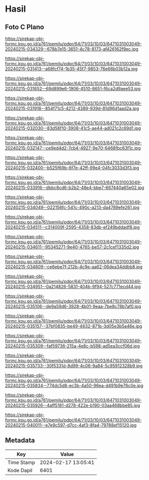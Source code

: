 # Hasil

## Foto C Plano

https://sirekap-obj-formc.kpu.go.id/a761/pemilu/pdpr/64/71/03/10/03/6471031003049-20240215-034329--678b7e15-3651-4c78-8173-af426162f9ec.jpg

https://sirekap-obj-formc.kpu.go.id/a761/pemilu/pdpr/64/71/03/10/03/6471031003049-20240215-031413--a68fcf74-1b35-45f7-9853-76e66b03b12a.jpg

https://sirekap-obj-formc.kpu.go.id/a761/pemilu/pdpr/64/71/03/10/03/6471031003049-20240215-031652--69d899e6-1906-4510-8651-f6ca2d9aee53.jpg

https://sirekap-obj-formc.kpu.go.id/a761/pemilu/pdpr/64/71/03/10/03/6471031003049-20240215-031918--854f71c5-4212-4389-939d-81d96d1aad2a.jpg

https://sirekap-obj-formc.kpu.go.id/a761/pemilu/pdpr/64/71/03/10/03/6471031003049-20240215-032030--83d56f10-3908-41c5-ae44-ad021c2c69d1.jpg

https://sirekap-obj-formc.kpu.go.id/a761/pemilu/pdpr/64/71/03/10/03/6471031003049-20240215-032147--ce9ed4d2-7cb4-4927-9e70-6468fbc63f1c.jpg

https://sirekap-obj-formc.kpu.go.id/a761/pemilu/pdpr/64/71/03/10/03/6471031003049-20240215-032400--b525f69b-6f7e-42ff-99e4-04fc3033d3f3.jpg

https://sirekap-obj-formc.kpu.go.id/a761/pemilu/pdpr/64/71/03/10/03/6471031003049-20240215-033916--dbbc8cd6-b2b2-48e4-bbe7-667440a65e02.jpg

https://sirekap-obj-formc.kpu.go.id/a761/pemilu/pdpr/64/71/03/10/03/6471031003049-20240215-034049--022156fc-541c-490c-a213-da4789efe261.jpg

https://sirekap-obj-formc.kpu.go.id/a761/pemilu/pdpr/64/71/03/10/03/6471031003049-20240215-034511--c314009f-2595-4358-83db-ef249bddadf8.jpg

https://sirekap-obj-formc.kpu.go.id/a761/pemilu/pdpr/64/71/03/10/03/6471031003049-20240215-034611--95345271-9e40-4765-be57-2c1cef1335d2.jpg

https://sirekap-obj-formc.kpu.go.id/a761/pemilu/pdpr/64/71/03/10/03/6471031003049-20240215-034809--ce6ebe7f-212b-4c9e-aa62-06dea34ddbb8.jpg

https://sirekap-obj-formc.kpu.go.id/a761/pemilu/pdpr/64/71/03/10/03/6471031003049-20240215-034951--0a214826-5831-404b-9f94-527c771ecd44.jpg

https://sirekap-obj-formc.kpu.go.id/a761/pemilu/pdpr/64/71/03/10/03/6471031003049-20240215-035106--de9a59d6-3928-4b01-9eaa-7be8c78b7af0.jpg

https://sirekap-obj-formc.kpu.go.id/a761/pemilu/pdpr/64/71/03/10/03/6471031003049-20240215-035157--37bf0835-be49-4632-871b-3d05e3b5a46e.jpg

https://sirekap-obj-formc.kpu.go.id/a761/pemilu/pdpr/64/71/03/10/03/6471031003049-20240215-035309--faf59736-215a-4e8c-b598-ad5ea3ccf06d.jpg

https://sirekap-obj-formc.kpu.go.id/a761/pemilu/pdpr/64/71/03/10/03/6471031003049-20240215-035733--30f5331d-8d99-4c06-9a84-5c95912328b9.jpg

https://sirekap-obj-formc.kpu.go.id/a761/pemilu/pdpr/64/71/03/10/03/6471031003049-20240215-035834--774dc5d8-ec3b-4a50-96ea-d491b9e76c0e.jpg

https://sirekap-obj-formc.kpu.go.id/a761/pemilu/pdpr/64/71/03/10/03/6471031003049-20240215-035926--4aff5181-d278-422e-b190-03aa468bbe85.jpg

https://sirekap-obj-formc.kpu.go.id/a761/pemilu/pdpr/64/71/03/10/03/6471031003049-20240215-040011--e7e9c597-d7cc-4af3-8fa4-79788ef15120.jpg


## Metadata

| Key        | Value               |
| ---------- | ------------------- |
| Time Stamp | 2024-02-17 13:05:41 |
| Kode Dapil | 6401                |



